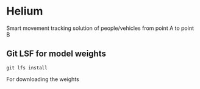 # Helium
Smart movement tracking solution of people/vehicles from point A to point B

## Git LSF for model weights
```
git lfs install
```
For downloading the weights